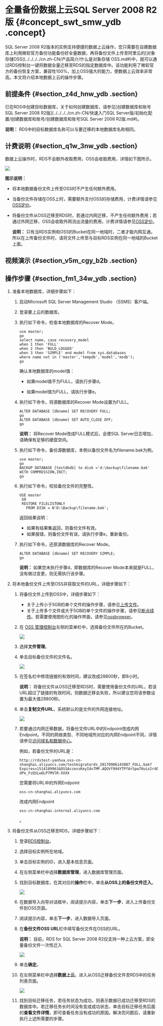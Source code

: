 # 全量备份数据上云SQL Server 2008 R2版 {#concept_swt_smw_ydb .concept}

SQL Server 2008 R2版本的实例支持便捷的数据上云操作，您只需要在自建数据库上利用微软官方备份功能备份好全量数据，再将备份文件上传至阿里云的[对象存储OSS](../../../../cn.zh-CN/产品简介/什么是对象存储 OSS.md#)中，就可以通过RDS控制台一键将数据全量迁移至RDS的指定数据库中。该功能利用了微软官方的备份恢复方案，兼容性100%，加上OSS强大的能力，使数据上云效率非常高。本文将介绍本地数据上云的操作步骤。

## 前提条件 {#section_z4d_hnw_ydb .section}

已在RDS中创建目标数据库，关于如何创建数据库，请参见[创建数据库和账号SQL Server 2008 R2版](../../../../cn.zh-CN/快速入门SQL Server版/初始化配置/创建数据库和账号/创建数据库和账号SQL Server 2008 R2版.md#)。

**说明：** RDS中的目标数据库名称可以与要迁移的本地数据库名称相同。

## 计费说明 {#section_q1w_3nw_ydb .section}

数据上云操作时，RDS不会额外收取费用，OSS会收取费用，详情如下图所示。

![](http://static-aliyun-doc.oss-cn-hangzhou.aliyuncs.com/assets/img/7997/15338976474362_zh-CN.png)

**图示说明：**

-   将本地数据备份文件上传至OSS时不产生任何额外费用。
-   当备份文件存储在OSS上时，需要额外支付OSS的存储费用，计费详情请参见[OSS定价](https://help.aliyun.com/document_detail/64302.html)。
-   将备份文件从OSS迁移至RDS时，若通过内网迁移，不产生任何额外费用；若通过外网迁移，OSS会收取外网流出流量的费用，计费详情请参见[OSS定价](https://help.aliyun.com/document_detail/64302.html)。

    **说明：** 只有当RDS实例和OSS的Bucket在同一地域时，二者才能内网互通。所以在上传备份文件时，请将文件上传至与目标RDS实例在同一地域的Bucket上面。


## 视频演示 {#section_v5m_cgy_b2b .section}



## 操作步骤 {#section_fm1_34w_ydb .section}

1.  准备本地数据库，详细步骤如下：
    1.  启动Microsoft SQL Server Management Studio （SSMS）客户端。
    2.  登录要上云的数据库。
    3.  执行如下命令，检查本地数据库的Recover Mode。

        ```
        use master;
        go
        select name, case recovery_model
        when 1 then 'FULL'
        when 2 then 'BULD_LOGGED'
        when 3 then 'SIMPLE' end model from sys.databases
        where name not in ('master','tempdb','model','msdb');
        go
        ```

        确认本地数据库的model值：

        -   如果model值不为FULL，请执行步骤d。

        -   如果model值为FULL，请执行步骤e。

    4.  执行如下命令，将源数据库的Recover Mode设置为FULL。

        ```
        ALTER DATABASE [dbname] SET RECOVERY FULL;
        go
        ALTER DATABASE [dbname] SET AUTO_CLOSE OFF;
        go
        ```

        **说明：** 将Recover Mode改成FULL模式后，会使SQL Server日志增加，请确保有足够的硬盘空间。

    5.  执行如下命令，备份源数据库，本例以备份文件名为filename.bak为例。

        ```
        use master;
        go
        BACKUP DATABASE [testdbdb] to disk ='d:\backup\filename.bak' WITH COMPRESSION,INIT;
        go
        ```

    6.  执行如下命令，校验备份文件的完整性。

        ```
        USE master
         GO
         RESTORE FILELISTONLY 
           FROM DISK = N'D:\Backup\filename.bak';
        ```

        返回结果说明：

        -   如果有结果集返回，则备份文件有效。
        -   如果报错，则备份文件有误，请执行步骤e，重新备份。
    7.  执行如下命令，还原源数据库的Recover Mode。

        ```
        ALTER DATABASE [dbname] SET RECOVERY SIMPLE;
        go
        ```

        **说明：** 如果您未执行步骤d，即数据库的Recover Mode本来就是FULL，没有做过变更，则无需执行该步骤。

2.  将本地备份文件上传至OSS并获取文件的URL，详细步骤如下：
    1.  将备份文件上传到OSS中，详细步骤如下：
        -   关于上传小于5GB的单个文件的操作步骤，请参见[上传文件](https://help.aliyun.com/document_detail/31886.html)。
        -   关于上传多个文件或大于5GB的单个文件的操作步骤，请参见[断点续传](https://help.aliyun.com/document_detail/31850.html)。若需要使用图形化的操作界面，请参见[ossbrowser](https://help.aliyun.com/document_detail/61872.html)。
    2.  在 [OSS 管理控制台](https://oss.console.aliyun.com/)左侧的菜单栏中，选择备份文件所在的Bucket。

        ![](http://static-aliyun-doc.oss-cn-hangzhou.aliyuncs.com/assets/img/7997/15338976474363_zh-CN.png)

    3.  选择**文件管理**。
    4.  单击目标备份文件的文件名。

        ![](http://static-aliyun-doc.oss-cn-hangzhou.aliyuncs.com/assets/img/7997/15338976484364_zh-CN.png)

    5.  在签名栏中修改链接的有效时间，建议改成28800秒，即8小时。

        **说明：** 将备份文件从OSS迁移至RDS时，需要使用备份文件的URL，若该URL超过了链接的有效时间，则数据迁移会失败，所以建议您将该参数设置为最大值28800秒。

    6.  单击**复制文件URL**，系统默认的是文件的外网连接地址。

        ![](http://static-aliyun-doc.oss-cn-hangzhou.aliyuncs.com/assets/img/7997/15338976484365_zh-CN.png)

    7.  若要通过内网迁移数据，将备份文件URL中的Endpoint改成内网Endpoint。不同的网络类型、不同地域所对应的内网Endpoint不同，详情请参见[访问域名和数据中心](https://help.aliyun.com/document_detail/31837.html)。

        例如，若备份文件的URL是：

        ```
        http://rdstest-yanhua.oss-cn-shanghai.aliyuncs.com/testmigraterds_20170906143807_FULL.bak?Expires=1514189963&OSSAccessKeyId=TMP.AQGVf994YTPfArSpw78uix2rdGBi-dPe_FzQSLwOLP7MVlR-XXXX
        ```

        您需要将URL中的外网Endpoint

        ```
        oss-cn-shanghai.aliyuncs.com
        ```

        改成内网Endpoint

        ```
        oss-cn-shanghai-internal.aliyuncs.com
        ```

        。

3.  将备份文件从OSS迁移至RDS，详细步骤如下：
    1.  登录[RDS控制台](https://rdsnew.console.aliyun.com/)。
    2.  选择目标实例所在地域。
    3.  单击目标实例的ID，进入基本信息页面。
    4.  在左侧菜单栏中选择**数据库管理**，进入数据库管理页面。
    5.  找到目标数据库，在其对应的**操作**栏中，单击**从OSS上的备份文件迁入**。

        ![](http://static-aliyun-doc.oss-cn-hangzhou.aliyuncs.com/assets/img/7997/15338976484366_zh-CN.png)

    6.  在数据导入向导对话框中，阅读提示内容，单击**下一步**，进入上传备份文件到OSS页面。
    7.  阅读提示内容，单击**下一步**，进入数据导入页面。
    8.  在**备份文件OSS URL**栏中填写备份文件在OSS的URL。

        **说明：** 目前，RDS for SQL Server 2008 R2仅支持一种上云方案，即全量备份文件一次性迁入

        ![](http://static-aliyun-doc.oss-cn-hangzhou.aliyuncs.com/assets/img/7997/15338976484367_zh-CN.png)

    9.  单击**确定**。
    10. 在左侧菜单栏中选择**数据上云**，进入从OSS迁移备份文件至RDS中的任务列表页面。

        ![](http://static-aliyun-doc.oss-cn-hangzhou.aliyuncs.com/assets/img/7997/15338976484368_zh-CN.png)

    11. 找到目标迁移任务，若任务状态为成功，则表示数据已成功迁移至RDS的数据库中。若迁移任务长时间没有变成成功状态，单击目标迁移任务后面的**查看文件详情**，即可查看任务没有成功的原因。解决完问题后，请重新执行上述所需要的步骤。

